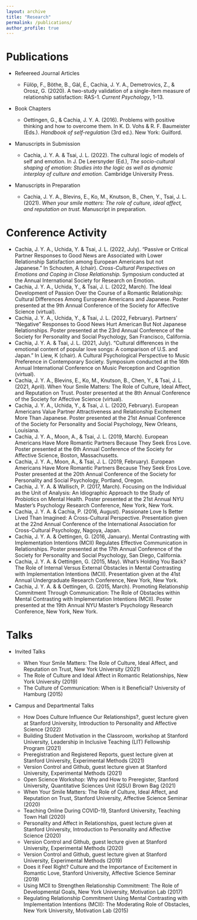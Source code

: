 ```yaml
---
layout: archive
title: "Research"
permalink: /publications/
author_profile: true
---
```


Publications
======
* Refeereed Journal Articles
	* Fülöp, F., Böthe, B., Gàl, É., Cachia, J. Y. A., Demetrovics, Z., & Orosz, G. (2020). A two-study validation of a single-item measure of relationship satisfaction: RAS-1. *Current Psychology*, 1-13. 

* Book Chapters
	* Oettingen, G., & Cachia, J. Y. A. (2016). Problems with positive thinking and how to overcome them. In K. D. Vohs & R. F. Baumeister (Eds.). *Handbook of self-regulation* (3rd ed.). New York: Guilford. 

* Manuscripts in Submission
	* Cachia, J. Y. A. & Tsai, J. L. (2022). The cultural logic of models of self and emotion. In J. De Leersnyder (Ed.), *The socio-cultural shaping of emotion: Studies into the logic as well as dynamic interplay of culture and emotion.* Cambridge University Press. 
	
* Manuscripts in Preparation
	* Cachia, J. Y. A., Blevins, E., Ko, M., Knutson, B., Chen, Y., Tsai, J. L. (2021). *When your smile matters: The role of culture, ideal affect, and reputation on trust.* Manuscript in preparation.

Conference Activity
======
* Cachia, J. Y. A., Uchida, Y. & Tsai, J. L. (2022, July). “Passive or Critical Partner Responses to Good News are Associated with Lower Relationship Satisfaction among European Americans but not Japanese.” In Schouten, A (chair). *Cross-Cultural Perspectives on Emotions and Coping in Close Relationship.* Symposium conducted at the Annual International Society for Research on Emotion.
* Cachia, J. Y. A., Uchida, Y., & Tsai, J. L. (2022, March). The Ideal Development of Passion Over the Course of a Romantic Relationship: Cultural Differences Among European Americans and Japanese. Poster presented at the 9th Annual Conference of the Society for Affective Science (virtual).
* Cachia, J. Y. A., Uchida, Y., & Tsai, J. L. (2022, February). Partners’ “Negative” Responses to Good News Hurt American But Not Japanese Relationships. Poster presented at the 23rd Annual Conference of the Society for Personality and Social Psychology, San Francisco, California.
* Cachia, J. Y. A. & Tsai, J. L. (2021, July). “Cultural differences in the emotional content of popular love songs: A comparison of U.S. and Japan.” In Liew, K (chair). A Cultural Psychological Perspective to Music Preference in Contemporary Society. Symposium conducted at the 16th Annual International Conference on Music Perception and Cognition (virtual).
* Cachia, J. Y. A., Blevins, E., Ko, M., Knutson, B., Chen, Y., & Tsai, J. L. (2021, April). When Your Smile Matters: The Role of Culture, Ideal Affect, and Reputation on Trust. Poster presented at the 8th Annual Conference of the Society for Affective Science (virtual).
* Cachia, J. Y. A., Uchida, Y., & Tsai, J. L. (2020, February). European Americans Value Partner Attractiveness and Relationship Excitement More Than Japanese. Poster presented at the 21st Annual Conference of the Society for Personality and Social Psychology, New Orleans, Louisiana.
* Cachia, J. Y. A., Moon, A., & Tsai, J. L. (2019, March). European Americans Have More Romantic Partners Because They Seek Eros Love. Poster presented at the 6th Annual Conference of the Society for Affective Science, Boston, Massachusetts.
* Cachia, J. Y. A., Moon, A., & Tsai, J. L. (2019, February). European Americans Have More Romantic Partners Because They Seek Eros Love. Poster presented at the 20th Annual Conference of the Society for Personality and Social Psychology, Portland, Oregon.
* Cachia, J. Y. A. & Wallisch, P. (2017, March). Focusing on the Individual as the Unit of Analysis: An Idiographic Approach to the Study of Probiotics on Mental Health. Poster presented at the 21st Annual NYU Master’s Psychology Research Conference, New York, New York.
* Cachia, J. Y. A. & Cachia, P. (2016, August). Passionate Love Is Better Lived Than Imagined: A Cross-Cultural Perspective. Presentation given at the 22nd Annual Conference of the International Association for Cross-Cultural Psychology, Nagoya, Japan. 
* Cachia, J. Y. A. & Oettingen, G. (2016, January). Mental Contrasting with Implementation Intentions (MCII) Regulates Effective Communication in Relationships. Poster presented at the 17th Annual Conference of the Society for Personality and Social Psychology, San Diego, California. 
* Cachia, J. Y. A. & Oettingen, G. (2015, May). What’s Holding You Back? The Role of Internal Versus External Obstacles in Mental Contrasting with Implementation Intentions (MCII). Presentation given at the 41st Annual Undergraduate Research Conference, New York, New York.
* Cachia, J. Y. A. & & Oettingen, G. (2015, March). Promoting Relationship Commitment Through Communication: The Role of Obstacles within Mental Contrasting with Implementation Intentions (MCII). Poster presented at the 19th Annual NYU Master’s Psychology Research Conference, New York, New York. 

Talks
======
* Invited Talks
	* When Your Smile Matters: The Role of Culture, Ideal Affect, and Reputation on Trust, New York University (2021)
	* The Role of Culture and Ideal Affect in Romantic Relationships, New York University (2019)
	* The Culture of Communication: When is it Beneficial? University of Hamburg (2015)

* Campus and Departmental Talks
	* How Does Culture Influence Our Relationships?, guest lecture given at Stanford University, Introduction to Personality and Affective Science (2022)
	* Building Student Motivation in the Classroom, workshop at Stanford University, Leadership in Inclusive Teaching (LIT) Fellowship Program (2021)
	* Preregistration and Registered Reports, guest lecture given at Stanford University, Experimental Methods (2021)
	* Version Control and Github, guest lecture given at Stanford University, Experimental Methods (2021)
	* Open Science Workshop: Why and How to Preregister, Stanford University, Quantitative Sciences Unit (QSU) Brown Bag (2021)
	* When Your Smile Matters: The Role of Culture, Ideal Affect, and Reputation on Trust, Stanford University, Affective Science Seminar (2020)
	* Teaching Online During COVID-19, Stanford University, Teaching Town Hall (2020)
	* Personality and Affect in Relationships, guest lecture given at Stanford University, Introduction to Personality and Affective Science (2020)
	* Version Control and Github, guest lecture given at Stanford University, Experimental Methods (2020)
	* Version Control and Github, guest lecture given at Stanford University, Experimental Methods (2019)
	* Does it Feel Right? Culture and the Importance of Excitement in Romantic Love, Stanford University, Affective Science Seminar (2019)
	* Using MCII to Strengthen Relationship Commitment: The Role of Developmental Goals, New York University, Motivation Lab (2017)
	* Regulating Relationship Commitment Using Mental Contrasting with Implementation Intentions (MCII): The Moderating Role of Obstacles, New York University, Motivation Lab (2015)

